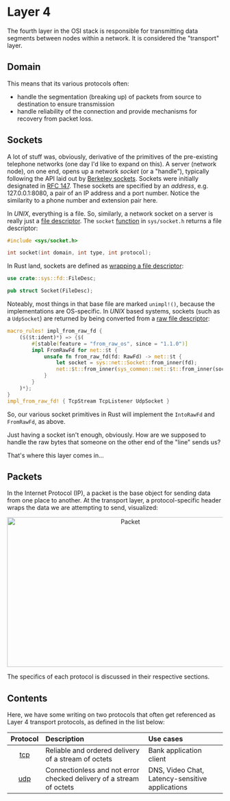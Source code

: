 # Layer 4
The fourth layer in the OSI stack is responsible for transmitting data segments between nodes within a network. It is considered the "transport" layer.

## Domain
This means that its various protocols often:
* handle the segmentation (breaking up) of packets from source to destination to ensure transmission
* handle reliability of the connection and provide mechanisms for recovery from packet loss.

## Sockets
A lot of stuff was, obviously, derivative of the primitives of the pre-existing telephone networks (one day I'd like to expand on this). A server (network node), on one end, opens up a network *socket* (or a "handle"), typically following the API laid out by [Berkeley sockets](https://en.wikipedia.org/wiki/Berkeley_sockets). Sockets were initially designated in [RFC 147](https://tools.ietf.org/html/rfc147). These sockets are specified by an *address*, e.g. 127.0.0.1:8080, a pair of an IP address and a port number. Notice the similarity to a phone number and extension pair here.

In _UNIX_, everything is a file. So, similarly, a network socket on a server is really just a [file descriptor](https://en.wikipedia.org/wiki/File_descriptor). The `socket` [function](https://pubs.opengroup.org/onlinepubs/007908775/xns/socket.html) in `sys/socket.h` returns a file descriptor:
```c
#include <sys/socket.h>

int socket(int domain, int type, int protocol);
``` 
In Rust land, sockets are defined as [wrapping a file descriptor](https://github.com/rust-lang/rust/blob/0d97f7a96877a96015d70ece41ad08bb7af12377/library/std/src/sys/unix/l4re.rs#L20):
```rust
use crate::sys::fd::FileDesc;

pub struct Socket(FileDesc);
```
Noteably, most things in that base file are marked `unimpl!()`, because the implementations are OS-specific. In _UNIX_ based systems, sockets (such as a `UdpSocket`) are returned by being converted from a [raw file descriptor](https://doc.rust-lang.org/src/std/sys/unix/ext/net/raw_fd.rs.html#17):
```rust
macro_rules! impl_from_raw_fd {
    ($($t:ident)*) => {$(
        #[stable(feature = "from_raw_os", since = "1.1.0")]
        impl FromRawFd for net::$t {
            unsafe fn from_raw_fd(fd: RawFd) -> net::$t {
                let socket = sys::net::Socket::from_inner(fd);
                net::$t::from_inner(sys_common::net::$t::from_inner(socket))
            }
        }
    )*};
}
impl_from_raw_fd! { TcpStream TcpListener UdpSocket }
```
So, our various socket primitives in Rust will implement the `IntoRawFd` and `FromRawFd`, as above.

Just having a socket isn't enough, obviously. How are we supposed to handle the raw bytes that someone on the other end of the "line" sends us?

That's where this layer comes in...

## Packets
In the Internet Protocol (IP), a packet is the base object for sending data from one place to another. At the transport layer, a protocol-specific header wraps the data we are attempting to send, visualized: 

<p align="center">
<img src=https://upload.wikimedia.org/wikipedia/commons/3/3b/UDP_encapsulation.svg alt="Packet" height="350" width="560"/>
</p>

The specifics of each protocol is discussed in their respective sections.

## Contents
Here, we have some writing on two protocols that often get referenced as Layer 4 transport protocols, as defined in the list below:

| Protocol | Description | Use cases |
| :---: | :--- | :--- |
| [tcp](./tcp) | Reliable and ordered delivery of a stream of octets | Bank application client |
| [udp](./udp) | Connectionless and not error checked delivery of a stream of octets | DNS, Video Chat, Latency-sensitive applications |